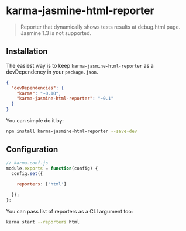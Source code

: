 # karma-jasmine-html-reporter

> Reporter that dynamically shows tests results at debug.html page.
> Jasmine 1.3 is not supported.

## Installation

The easiest way is to keep `karma-jasmine-html-reporter` as a devDependency in your `package.json`.
```json
{
  "devDependencies": {
    "karma": "~0.10",
    "karma-jasmine-html-reporter": "~0.1"
  }
}
```

You can simple do it by:
```bash
npm install karma-jasmine-html-reporter --save-dev
```

## Configuration
```js
// karma.conf.js
module.exports = function(config) {
  config.set({

    reporters: ['html']

  });
};
```

You can pass list of reporters as a CLI argument too:
```bash
karma start --reporters html
```